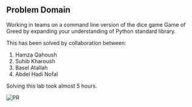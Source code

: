 ## Problem Domain

Working in teams on a command line version of the dice game Game of Greed by expanding your understanding of Python standard library.

This has been solved by collaboration between:

1. Hamza Qahoush
2. Suhib Kharoush
3. Basel Atallah
4. Abdel Hadi Nofal

Solving this lab took almost 5 hours.


![PR](https://github.com/abdelhadi-nofal/game-of-greed/pull/7)

